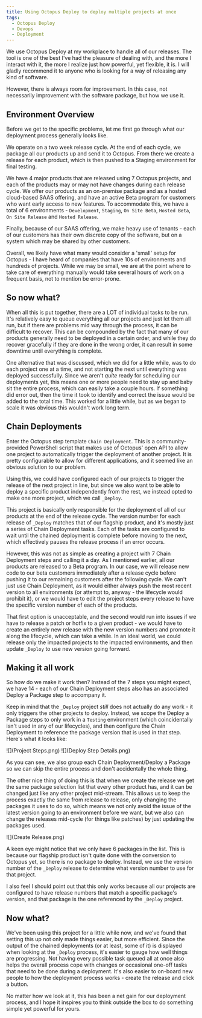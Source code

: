 ```yaml
---
title: Using Octopus Deploy to deploy multiple projects at once
tags:
  - Octopus Deploy
  - Devops
  - Deployment
---
```


We use Octopus Deploy at my workplace to handle all of our releases. The tool is one of the best I've had the pleasure of dealing with, and the more I interact with it, the more I realize just how powerful, yet flexible, it is. I will gladly recommend it to anyone who is looking for a way of releasing any kind of software. 

However, there is always room for improvement. In this case, not necessarily improvement with the software package, but how we use it. <!-- more -->

## Environment Overview
Before we get to the specific problems, let me first go through what our deployment process generally looks like.

We operate on a two week release cycle. At the end of each cycle, we package all our products up and send it to Octopus. From there we create a release for each product, which is then pushed to a Staging environment for final testing. 

We have 4 major products that are released using 7 Octopus projects, and each of the products may or may not have changes during each release cycle. We offer our products as an on-premise package and as a hosted cloud-based SAAS offering, and have an active Beta program for customers who want early access to new features. To accommodate this, we have a total of 6 environments - `Development`, `Staging`, `On Site Beta`, `Hosted Beta`, `On Site Release` and `Hosted Release`.

Finally, because of our SAAS offering, we make heavy use of tenants - each of our customers has their own discrete copy of the software, but on a system which may be shared by other customers.

Overall, we likely have what many would consider a 'small' setup for Octopus - I have heard of companies that have 10s of environments and hundreds of projects. While we may be small, we are at the point where to take care of everything manually would take several hours of work on a frequent basis, not to mention be error-prone.

## So now what?
When all this is put together, there are a LOT of individual tasks to be run. It's relatively easy to queue everything all our projects and just let them all run, but if there are problems mid way through the process, it can be difficult to recover. This can be compounded by the fact that many of our products generally need to be deployed in a certain order, and while they do recover gracefully if they are done in the wrong order, it can result in some downtime until everything is complete.

One alternative that was discussed, which we did for a little while, was to do each project one at a time, and not starting the next until everything was deployed successfully. Since we aren't _quite_ ready for scheduling our deployments yet, this means one or more people need to stay up and baby sit the entire process, which can easily take a couple hours. If something did error out, then the time it took to identify and correct the issue would be added to the total time. This worked for a little while, but as we began to scale it was obvious this wouldn't work long term.

## Chain Deployments
Enter the Octopus step template `Chain Deployment`. This is a community-provided PowerShell script that makes use of Octopus' open API to allow one project to automatically trigger the deployment of another project. It is pretty configurable to allow for different applications, and it seemed like an obvious solution to our problem. 

Using this, we could have configured each of our projects to trigger the release of the next project in line, but since we also want to be able to deploy a specific product independently from the rest, we instead opted to make one more project, which we call `_Deploy`.

This project is basically only responsible for the deployment of all of our products at the end of the release cycle. The version number for each release of `_Deploy` matches that of our flagship product, and it's mostly just a series of Chain Deployment tasks. Each of the tasks are configured to wait until the chained deployment is complete before moving to the next, which effectively pauses the release process if an error occurs.

However, this was not as simple as creating a project with 7 Chain Deployment steps and calling it a day. As I mentioned earlier, all our products are released to a Beta program. In our case, we will release new code to our beta customers immediately after a release cycle before pushing it to our remaining customers after the following cycle. We can't just use Chain Deployment, as it would either always push the most recent version to all environments (or attempt to, anyway - the lifecycle would prohibit it), or we would have to edit the project steps every release to have the specific version number of each of the products.

That first option is unacceptable, and the second would run into issues if we have to release a patch or hotfix to a given product - we would have to create an entirely new release with the new version numbers and promote it along the lifecycle, which can take a while. In an ideal world, we could release only the impacted projects to the impacted environments, and then update `_Deploy` to use new version going forward.

## Making it all work
So how do we make it work then? Instead of the 7 steps you might expect, we have 14 - each of our Chain Deployment steps also has an associated Deploy a Package step to accompany it.

Keep in mind that the `_Deploy` project _still_ does not actually do any work - it only triggers the other projects to deploy. Instead, we scope the Deploy a Package steps to only work in a `Testing` environment (which coincidentally isn't used in any of our lifecycles), and then configure the Chain Deployment to reference the package version that is used in that step. Here's what it looks like:

![](Project Steps.png)
![](Deploy Step Details.png)

As you can see, we also group each Chain Deployment/Deploy a Package so we can skip the entire process and don't accidentally the whole thing.

The other nice thing of doing this is that when we create the release we get the same package selection list that every other product has, and it can be changed just like any other project mid-stream. This allows us to keep the process exactly the same from release to release, only changing the packages it uses to do so, which means we not only avoid the issue of the latest version going to an environment before we want, but we also can change the releases mid-cycle (for things like patches) by just updating the packages used.

![](Create Release.png)

A keen eye might notice that we only have 6 packages in the list. This is because our flagship product isn't quite done with the conversion to Octopus yet, so there is no package to deploy. Instead, we use the version number of the `_Deploy` release to determine what version number to use for that project.

I also feel I should point out that this only works because all our projects are configured to have release numbers that match a specific package's version, and that package is the one referenced by the `_Deploy` project. 

## Now what?
We've been using this project for a little while now, and we've found that setting this up not only made things easier, but more efficient. Since the output of the chained deployments (or at least, some of it) is displayed when looking at the `_Deploy` process, it's easier to gauge how well things are progressing. Not having every possible task queued all at once also helps the overall process cope with changes or occasional one-off tasks that need to be done during a deployment. It's also easier to on-board new people to how the deployment process works - create the release and click a button. 

No matter how we look at it, this has been a net gain for our deployment process, and I hope it inspires you to think outside the box to do something simple yet powerful for yours.